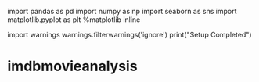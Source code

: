 import pandas as pd
import numpy as np
import seaborn as sns
import matplotlib.pyplot as plt
%matplotlib inline

import warnings
warnings.filterwarnings('ignore')
print("Setup Completed")
# imdbmovieanalysis

